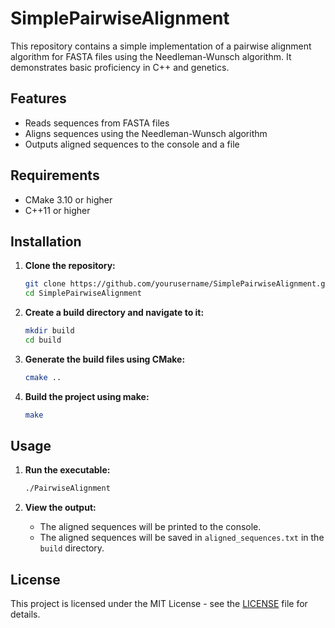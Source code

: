 # SimplePairwiseAlignment

This repository contains a simple implementation of a pairwise alignment algorithm for FASTA files using the Needleman-Wunsch algorithm. It demonstrates basic proficiency in C++ and genetics.

## Features

- Reads sequences from FASTA files
- Aligns sequences using the Needleman-Wunsch algorithm
- Outputs aligned sequences to the console and a file

## Requirements

- CMake 3.10 or higher
- C++11 or higher

## Installation

1. **Clone the repository:**
    ```bash
    git clone https://github.com/yourusername/SimplePairwiseAlignment.git
    cd SimplePairwiseAlignment
    ```

2. **Create a build directory and navigate to it:**
    ```bash
    mkdir build
    cd build
    ```

3. **Generate the build files using CMake:**
    ```bash
    cmake ..
    ```

4. **Build the project using make:**
    ```bash
    make
    ```

## Usage

1. **Run the executable:**
    ```bash
    ./PairwiseAlignment
    ```

2. **View the output:**
    - The aligned sequences will be printed to the console.
    - The aligned sequences will be saved in `aligned_sequences.txt` in the `build` directory.


## License

This project is licensed under the MIT License - see the [LICENSE](LICENSE) file for details.



